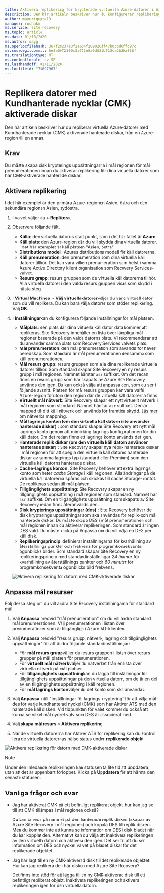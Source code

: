 ```yaml
---
title: Aktivera replikering för krypterade virtuella Azure-datorer i Azure Site Recovery
description: Den här artikeln beskriver hur du konfigurerar replikering för virtuella datorer med CMK-aktiverade diskar från en Azure-region till en annan med hjälp av Site Recovery.
author: mayurigupta13
manager: rochakm
ms.service: site-recovery
ms.topic: article
ms.date: 01/10/2020
ms.author: mayg
ms.openlocfilehash: 367f29237a3f2a634f209026df47b0cbd6ffc97c
ms.sourcegitcommit: 8e9a6972196c5a752e9a0d021b715ca3b20a928f
ms.translationtype: MT
ms.contentlocale: sv-SE
ms.lasthandoff: 01/11/2020
ms.locfileid: "75897967"
---
```

# <a name="replicate-machines-with-customer-managed-keys-cmk-enabled-disks"></a>Replikera datorer med Kundhanterade nycklar (CMK) aktiverade diskar

Den här artikeln beskriver hur du replikerar virtuella Azure-datorer med Kundhanterade nycklar (CMK) aktiverade hanterade diskar, från en Azure-region till en annan.

## <a name="prerequisite"></a>Krav
Du måste skapa disk krypterings uppsättningarna i mål regionen för mål prenumerationen innan du aktiverar replikering för dina virtuella datorer som har CMK-aktiverade hanterade diskar.

## <a name="enable-replication"></a>Aktivera replikering

I det här exemplet är den primära Azure-regionen Asien, östra och den sekundära regionen Asien, sydöstra.

1. I valvet väljer du **+ Replikera**.
2. Observera följande fält.
    - **Källa**: den virtuella datorns start punkt, som i det här fallet är **Azure**.
    - **Käll plats**: den Azure-region där du vill skydda dina virtuella datorer. I det här exemplet är käll platsen "Asien, östra".
    - **Distributions modell**: Azures distributions modell för käll datorerna.
    - **Käll prenumeration**: den prenumeration som dina virtuella käll datorer tillhör. Det kan vara vilken prenumeration som helst i samma Azure Active Directory klient organisation som Recovery Services-valvet.
    - **Resurs grupp**: resurs gruppen som de virtuella käll datorerna tillhör. Alla virtuella datorer i den valda resurs gruppen visas som skydd i nästa steg.

3. I **Virtual Machines** > **Välj virtuella datorer**väljer du varje virtuell dator som du vill replikera. Du kan bara välja datorer som stöder replikering. Välj **OK**.

4. I **Inställningar**kan du konfigurera följande inställningar för mål platsen.

    - **Målplats**: den plats där dina virtuella käll dator data kommer att replikeras. Site Recovery innehåller en lista över lämpliga mål regioner baserade på den valda datorns plats. Vi rekommenderar att du använder samma plats som Recovery Services valvets plats.
    - **Mål prenumeration**: den mål prenumeration som används för haveri beredskap. Som standard är mål prenumerationen densamma som käll prenumerationen.
    - **Mål resurs grupp**: resurs gruppen som alla dina replikerade virtuella datorer tillhör. Som standard skapar Site Recovery en ny resurs grupp i mål regionen. Namnet hämtar `asr` suffixet. Om det redan finns en resurs grupp som har skapats av Azure Site Recovery används den igen. Du kan också välja att anpassa den, som du ser i följande avsnitt. Platsen för mål resurs gruppen kan vara valfri Azure-region förutom den region där de virtuella käll datorerna finns.
    - **Virtuellt mål nätverk**: Site Recovery skapar ett nytt virtuellt nätverk i mål regionen som standard. Namnet hämtar `asr` suffixet. Den är mappad till ditt käll nätverk och används för framtida skydd. [Läs mer](site-recovery-network-mapping-azure-to-azure.md) om nätverks mappning.
    - **Mål lagrings konton (om den virtuella käll datorn inte använder hanterade diskar)** : som standard skapar Site Recovery ett nytt mål lagrings konto genom att mimicking lagrings konfigurationen för din käll dator. Om det redan finns ett lagrings konto används det igen.
    - **Hanterade replik diskar (om den virtuella käll datorn använder hanterade diskar)** : Site Recovery skapar nya replik hanterade diskar i mål regionen för att spegla den virtuella käll datorns hanterade diskar av samma lagrings typ (standard eller Premium) som den virtuella käll datorns hanterade diskar.
    - **Cache-lagrings konton**: Site Recovery behöver ett extra lagrings konto som heter *cache Storage* i käll regionen. Alla ändringar på de virtuella käll datorerna spåras och skickas till cache Storage-kontot. De replikeras sedan till mål platsen.
    - **Tillgänglighets uppsättning**: Site Recovery skapar en ny tillgänglighets uppsättning i mål regionen som standard. Namnet har `asr` suffixet. Om en tillgänglighets uppsättning som skapats av Site Recovery redan finns återanvänds den.
    - **Disk krypterings uppsättningar (des)** : Site Recovery behöver de disk krypterings uppsättningar som ska användas för replik-och mål hanterade diskar. Du måste skapa DES i mål prenumerationen och mål regionen innan du aktiverar replikeringen. Som standard är ingen DES vald. Du måste klicka på Anpassa om du vill välja en DES per käll disk.
    - **Replikeringsprincip**: definierar inställningarna för kvarhållning av återställnings punkter och frekvens för programkonsekventa ögonblicks bilder. Som standard skapar Site Recovery en ny replikeringsprincip med standardinställningar *24 timmar* för kvarhållning av återställnings punkter och *60 minuter* för programkonsekventa ögonblicks bild frekvens.

    ![Aktivera replikering för datorn med CMK-aktiverade diskar](./media/azure-to-azure-how-to-enable-replication-cmk-disks/cmk-enable-dr.png)

## <a name="customize-target-resources"></a>Anpassa mål resurser

Följ dessa steg om du vill ändra Site Recovery inställningarna för standard mål.

1. Välj **Anpassa** bredvid "mål prenumeration" om du vill ändra standard mål prenumerationen. Välj prenumerationen i listan över prenumerationer som är tillgängliga i Azure AD-klienten.

2. Välj **Anpassa** bredvid "resurs grupp, nätverk, lagring och tillgänglighets uppsättningar" för att ändra följande standardinställningar:
    - För **mål resurs grupp**väljer du resurs gruppen i listan över resurs grupper på mål platsen för prenumerationen.
    - För **virtuellt mål nätverk**väljer du nätverket från en lista över virtuella nätverk på mål platsen.
    - För **tillgänglighets uppsättning**kan du lägga till inställningar för tillgänglighets uppsättningar på den virtuella datorn, om de är en del av en tillgänglighets uppsättning i käll regionen.
    - För **mål lagrings konton**väljer du det konto som ska användas.

3. Välj **Anpassa** intill "inställningar för lagrings kryptering" för att välja mål-des för varje kundhanterad nyckel (CMK) som har Aktiver ATS med den hanterade käll disken. Vid tidpunkten för valet kommer du också att kunna se vilket mål nyckel valv som DES är associerat med.

4. Välj **skapa mål resurs** > **Aktivera replikering**.
5. När de virtuella datorerna har Aktiver ATS för replikering kan du kontrol lera de virtuella datorernas hälso status under **replikerade objekt**.

![Aktivera replikering för datorn med CMK-aktiverade diskar](./media/azure-to-azure-how-to-enable-replication-cmk-disks/cmk-customize-target-disk-properties.png)

>[!NOTE]
>Under den inledande replikeringen kan statusen ta lite tid att uppdatera, utan att det är uppenbart förloppet. Klicka på **Uppdatera** för att hämta den senaste statusen.

## <a name="faqs"></a>Vanliga frågor och svar

* Jag har aktiverat CMK på ett befintligt replikerat objekt, hur kan jag se till att CMK tillämpas i mål regionen också?

    Du kan ta reda på namnet på den hanterade replik disken (skapas av Azure Site Recovery i mål regionen) och koppla DES till replik disken. Men du kommer inte att kunna se information om DES i disk bladet när du har kopplat den. Alternativt kan du välja att inaktivera replikeringen av den virtuella datorn och aktivera den igen. Det ser till att du ser information om DES och nyckel valvet på bladet diskar för det replikerade objektet.

* Jag har lagt till en ny CMK-aktiverad disk till det replikerade objektet. Hur kan jag replikera den här disken med Azure Site Recovery?

    Det finns inte stöd för att lägga till en ny CMK-aktiverad disk till ett befintligt replikerat objekt. Inaktivera replikeringen och aktivera replikeringen igen för den virtuella datorn.

